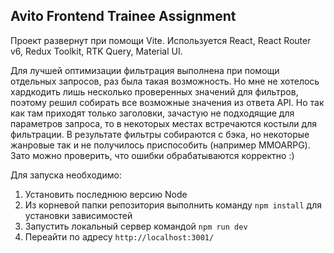 ## Avito Frontend Trainee Assignment
Проект развернут при помощи Vite. Используется React, React Router v6, Redux Toolkit, RTK Query, Material UI. 

Для лучшей оптимизации фильтрация выполнена при помощи отдельных запросов, раз была такая возможность. Но мне не хотелось хардкодить лишь несколько проверенных значений для фильтров, поэтому решил собирать все возможные значения из ответа API. Но так как там приходят только заголовки, зачастую не подходящие для параметров запроса, то в некоторых местах встречаются костыли для фильтрации. В результате фильтры собираются с бэка, но некоторые жанровые так и не получилось приспособить (например MMOARPG). Зато можно проверить, что ошибки обрабатываются корректно :) 

Для запуска необходимо:
1. Установить последнюю версию Node
2. Из корневой папки репозитория выполнить команду `npm install` для установки зависимостей
3. Запустить локальный сервер командой `npm run dev`
4. Переайти по адресу `http://localhost:3001/`